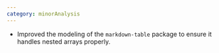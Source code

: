```yaml
---
category: minorAnalysis
---
```

* Improved the modeling of the `markdown-table` package to ensure it handles nested arrays properly.
